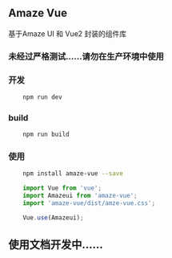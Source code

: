 ## Amaze Vue

基于Amaze UI 和 Vue2 封装的组件库


### 未经过严格测试……请勿在生产环境中使用

### 开发
```bash
    npm run dev
```


### build
```bash
    npm run build
```

### 使用

```bash
    npm install amaze-vue --save
```

```js
	import Vue from 'vue';
	import Amazeui from 'amaze-vue';
	import 'amaze-vue/dist/amze-vue.css';

	Vue.use(Amazeui);
```

## 使用文档开发中……